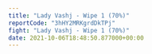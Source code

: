 ```yaml
---
title: "Lady Vashj - Wipe 1 (70%)"
reportCode: "3hHY2MRKgrdDkTPj"
fight: "Lady Vashj - Wipe 1 (70%)"
date: 2021-10-06T18:48:50.877000+00:00
---
```

